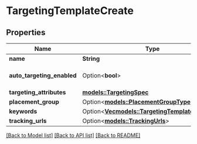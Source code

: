 # TargetingTemplateCreate

## Properties

Name | Type | Description | Notes
------------ | ------------- | ------------- | -------------
**name** | **String** | Name of targeting template. | 
**auto_targeting_enabled** | Option<**bool**> | Enable auto-targeting for ad group. Also known as <a href=\"https://help.pinterest.com/en/business/article/expanded-targeting\" target=\"_blank\">\"expanded targeting\"</a>. | [optional][default to true]
**targeting_attributes** | [**models::TargetingSpec**](TargetingSpec.md) |  | 
**placement_group** | Option<[**models::PlacementGroupType**](PlacementGroupType.md)> |  | [optional]
**keywords** | Option<[**Vec<models::TargetingTemplateKeyword>**](TargetingTemplateKeyword.md)> |  | [optional]
**tracking_urls** | Option<[**models::TrackingUrls**](TrackingUrls.md)> |  | [optional]

[[Back to Model list]](../README.md#documentation-for-models) [[Back to API list]](../README.md#documentation-for-api-endpoints) [[Back to README]](../README.md)


